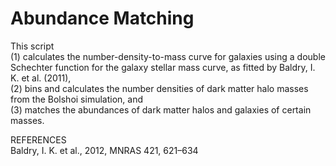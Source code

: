 ﻿# Abundance Matching
This script  
(1) calculates the number-density-to-mass curve for galaxies using a double Schechter function for the galaxy stellar mass curve, as fitted by Baldry, I. K. et al. (2011),  
(2) bins and calculates the number densities of dark matter halo masses from the Bolshoi simulation, and  
(3) matches the abundances of dark matter halos and galaxies of certain masses.


REFERENCES  
Baldry, I. K. et al., 2012, MNRAS 421, 621–634

